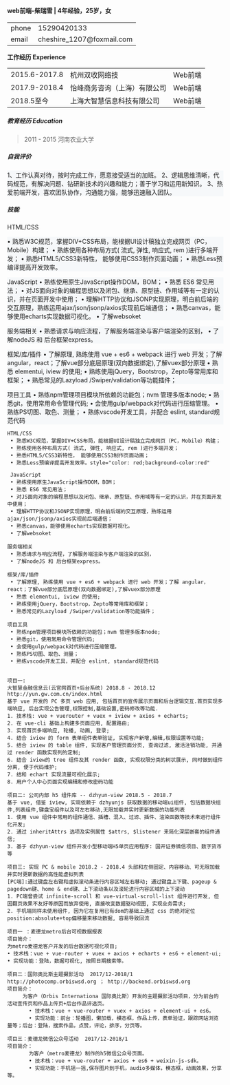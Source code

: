 #### web前端-柴瑞雪 | 4年经验，25岁，女
<p>
<table class="table table-bordered table-striped table-condensed">
    <tr>
        <td>phone</td>
        <td>15290420133</td>
    </tr>
    <tr>
        <td>email</td>
    <td>cheshire_1207@foxmail.com </td>
    </tr>
</table></p>
<b>工作经历 Experience</b>
<table>
    <tr>
        <td>2015.6-2017.8</td>
        <td>杭州双收网络技</td>
        <td>Web前端</td>
    </tr>
    <tr>
        <td>2017.9-2018.4</td>
        <td>怡峰商务咨询（上海）有限公司</td>
        <td>Web前端</td>
    </tr>
    <tr>
        <td>2018.5至今</td>
        <td>上海大智慧信息科技有限公司</td>
        <td>Web前端</td>
    </tr>
</table>

##### 教育经历 Education
> 2011 - 2015 河南农业大学

##### 自我评价
<p style="background-color:#f6f8fa">1、工作认真对待，按时完成工作，愿意接受适当的加班。
2、逻辑思维清晰，代码规范，有解决问题、钻研新技术的兴趣和能力；善于学习和运用新知识。
3、热爱前端开发，喜欢团队协作，沟通能力强，能够迅速融入团队。</p>

##### 技能
HTML/CSS
<p style="background-color:#f6f8fa;margin:0">
 • 熟悉W3C规范，掌握DIV+CSS布局，能根据UI设计稿独立完成网页（PC，Mobile）构建；
 • 熟练使用各种布局方式( 流式, 弹性, 响应式, rem )进行多端开发；
 • 熟悉HTML5/CSS3新特性， 能够使用CSS3制作页面动画；
 • 熟悉Less预编译提高开发效率。
 </p>
 <p style="background-color:#f6f8fa">
 JavaScript
 • 熟练使用原生JavaScript操作DOM，BOM；
 • 熟悉 ES6 常见用法；
 • 对JS面向对象的编程思想以及闭包、继承、原型链、作用域等有一定的认识，并在页面开发中使用；
 • 理解HTTP协议和JSONP实现原理，明白前后端的交互原理，熟练运用ajax/json/jsonp/axios实现前后端通信；
 • 熟悉canvas，能够使用echarts实现数据可视化。
 • 了解websoket </p>
 <p style="background-color:#f6f8fa">
服务端相关
 • 熟悉请求与响应流程，了解服务端渲染与客户端渲染的区别，
 • 了解nodeJS 和 后台框架express。 </p>
 <p style="background-color:#f6f8fa">
框架/库/插件 
 • 了解原理, 熟练使用 vue + es6 + webpack 进行 web 开发；了解 angular，react；了解vue部分底层原理(双向数据绑定),了解vuex部分原理
 • 熟悉 elementui, iview 的使用; 
 • 熟练使用jQuery，Bootstrop，Zepto等常用库和框架；
 • 熟悉常见的Lazyload /Swiper/validation等功能插件； </p>
 <p style="background-color:#f6f8fa">
项目工具
 • 熟练npm管理项目模块所依赖的功能包；nvm 管理多版本node;
 • 熟悉git，使用常用命令管理代码;
 • 会使用gulp/webpack对代码进行压缩管理。
 • 熟练PS切图、取色、测量；
 • 熟练vscode开发工具，并配合 eslint, standard规范代码
 </p>
 
```
HTML/CSS
 • 熟悉W3C规范，掌握DIV+CSS布局，能根据UI设计稿独立完成网页（PC，Mobile）构建；
 • 熟练使用各种布局方式( 流式, 弹性, 响应式, rem )进行多端开发；
 • 熟悉HTML5/CSS3新特性， 能够使用CSS3制作页面动画；
 • 熟悉Less预编译提高开发效率。style="color: red;background-color:red"
 
 JavaScript
 • 熟练使用原生JavaScript操作DOM，BOM；
 • 熟悉 ES6 常见用法；
 • 对JS面向对象的编程思想以及闭包、继承、原型链、作用域等有一定的认识，并在页面开发中使用；
 • 理解HTTP协议和JSONP实现原理，明白前后端的交互原理，熟练运用ajax/json/jsonp/axios实现前后端通信；
 • 熟悉canvas，能够使用echarts实现数据可视化。
 • 了解websoket
 
服务端相关
 • 熟悉请求与响应流程，了解服务端渲染与客户端渲染的区别，
 • 了解nodeJS 和 后台框架express。
 
框架/库/插件 
 • 了解原理, 熟练使用 vue + es6 + webpack 进行 web 开发；了解 angular，react；了解vue部分底层原理(双向数据绑定),了解vuex部分原理
 • 熟悉 elementui, iview 的使用; 
 • 熟练使用jQuery，Bootstrop，Zepto等常用库和框架；
 • 熟悉常见的Lazyload /Swiper/validation等功能插件；
 
项目工具
 • 熟练npm管理项目模块所依赖的功能包；nvm 管理多版本node;
 • 熟悉git，使用常用命令管理代码;
 • 会使用gulp/webpack对代码进行压缩管理。
 • 熟练PS切图、取色、测量；
 • 熟练vscode开发工具，并配合 eslint, standard规范代码
 
```

```
项目一: 
大智慧金融信息云(云官网首页+后台系统) 2018.8 - 2018.12
http://yun.gw.com.cn/index.html
基于 vue 开发的 PC 多页 web 应用, 包括首页的宣传展示页面和后台逻辑交互.首页实现多端响应, 后台实现公告管理,权限控制,基础设置,密码修改等功能.
1. 技术栈: vue + vuerouter + vuex + iview + axios + echarts;
2. 在 vue-cli 基础上构建多页面应用, 配置路由;
3. 实现首页多端响应, 轮播, 动画, 登录;
4. 结合 iview 的 form 表单组件表单验证, 实现客户新增,编辑,权限设置等功能;
5. 结合 iview 的 table 组件, 实现客户管理页面分页, 查询过滤, 激活注销功能, 并通过 render 函数实现列的定制;
6. 结合 iview的 tree 组件及其 render 函数, 实现权限分类的树状展示, 同时做到组件分离, 便于代码维护;
7. 结和 echart 实现流量可视化展示;
8. 用户个人中心页面实现编辑和修改密码功能

项目二: 公司内部 h5 组件库 -- dzhyun-view 2018.5 - 2018.7
基于 vue, 借鉴 iview, 实现依赖于 dzhyunjs 获取数据的移动端ui组件, 包括数据块组件,列表组件,键盘宝组件以及可左右移动,无限加载并实时更新数据的功能列表
1. 使用 vue 组件中常用的组件通信、插槽、混入、过滤、插件、渲染函数等技术来进行组件化开发;
2. 通过 inheritAttrs 选项及实例属性 $attrs, $listener 来简化深层嵌套的组件通信;
3. 基于 dzhyun-view 组件开发小型移动端H5单页应用程序: 国开证券微信项目、数字货币等

项目三: 实现 PC & mobile 2018.2 - 2018.4 头部和左侧固定、内容移动、可无限加载并实时更新数据的高性能虚拟列表
[PC端]:通过键盘左右键和虚拟滚动条进行内容区域左右移动; 通过键盘上下键、pageup & pagedown键、home & end键、上下滚动条以及滚轮进行内容区域的上下滚动
1. PC端曾尝试 infinite-scroll 和 vue-virtual-scroll-list 组件进行开发, 但因翻页效果不友好等原因而放弃使用, 直接改变数据驱动视图, 实现业务需求;
2. 手机端同样未使用组件, 因为它在复用已有dom的基础上通过 css 的绝对定位position:absolute+top偏移量来移动数据, 容易导致回流
```
```
项目一 ：麦德龙metro后台可视数据报表
项目简介：
为metro麦德龙客户开发的后台数据可视化项目;
• 技术栈：vue + vue-router + vuex + axios + echarts + es6 + element-ui;
• 实现功能：登陆，数据可视化, 按照日期搜索等。

项目二：国际奥比斯主题摄影活动  2017/12-2018/1 http://photocomp.orbiswsd.org ； http://backend.orbiswsd.org
项目简介：  
     为客户（Orbis Internationa 国际奥比斯）开发的主题摄影活动项目，分为前台的活动宣传页和作品上传页+后台作品评选页。
       • 技术栈：vue + vue-router + vuex + axios + element-ui + es6。
       • 实现功能：前台：轮播图，懒加载，模态框，作品上传，表单验证，跟踪网站浏览量等；后台：登陆，搜索作品，点赞，评论，排序，分页等。

项目三：麦德龙微信公众号活动  2017/12-2018/1     
项目简介：
       为客户（metro麦德龙）制作的h5微信公众号页面。
       • 技术栈：vue + vue-router + axios + es6 + weixin-js-sdk。
       • 实现功能：手机摇一摇,保存图片到手机，audio多媒体，模态框，动画效果，分享等。
```
